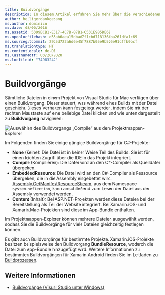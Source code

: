 ```yaml
---
title: Buildvorgänge
description: In diesem Artikel erfahren Sie mehr über die verschiedenen Buildvorgänge, die für C#-Projekte verwendet werden können.
author: heiligerdankgesang
ms.author: dominicn
ms.date: 05/06/2018
ms.assetid: 5399BCB1-E317-4C7B-87B1-C531E985DE6E
ms.openlocfilehash: d55ab6aea15dbad7f1cbd718136fba261dfa1c69
ms.sourcegitcommit: 2975d722a6d6e45f7887b05e9b526e91cffb0bcf
ms.translationtype: HT
ms.contentlocale: de-DE
ms.lasthandoff: 03/20/2020
ms.locfileid: "74983247"
---
```

# <a name="build-actions"></a>Buildvorgänge

Sämtliche Dateien in einem Projekt von Visual Studio für Mac verfügen über einen Buildvorgang. Dieser steuert, was während eines Builds mit der Datei geschieht. Dieses Verhalten kann festgelegt werden, indem Sie mit der rechten Maustaste auf eine beliebige Datei klicken und wie unten dargestellt zu **Buildvorgang** navigieren:

![Auswählen des Buildvorgangs „Compile“ aus dem Projektmappen-Explorer](media/projects-and-solutions-image1.png)

Im Folgenden finden Sie einige gängige Buildvorgänge für C#-Projekte:

* **None** (Keine): Die Datei ist in keiner Weise Teil des Builds. Sie ist für einen leichten Zugriff über die IDE in das Projekt integriert.
* **Compile** (Kompilieren): Die Datei wird an den C#-Compiler als Quelldatei übergeben.
* **EmbeddedResource**: Die Datei wird an den C#-Compiler als Ressource übergeben, die in die Assembly eingebettet wird. [Assembly.GetManifestResourceStream](/dotnet/api/system.reflection.assembly.getmanifestresourcestream), aus dem Namespace `System.Reflection`, kann anschließend zum Lesen der Datei aus der Assembly verwendet werden.
* **Content** (Inhalt): Bei ASP.NET-Projekten werden diese Dateien bei der Bereitstellung als Teil der Website integriert. Bei Xamarin.iOS- und Xamarin.Mac-Projekten sind diese im App-Bundle enthalten.

Im Projektmappen-Explorer können mehrere Dateien ausgewählt werden, sodass Sie die Buildvorgänge für viele Dateien gleichzeitig festlegen können.

Es gibt auch Buildvorgänge für bestimmte Projekte. Xamarin.iOS-Projekte besitzen beispielsweise den Buildvorgang **BundleResource**, wodurch die Datei zum App-Bundle hinzugefügt wird. Weitere Informationen zu bestimmten Buildvorgängen für Xamarin.Android finden Sie im Leitfaden zu [Buildprozessen](/xamarin/android/deploy-test/building-apps/build-process#Build_Actions).

## <a name="see-also"></a>Weitere Informationen

- [Buildvorgänge (Visual Studio unter Windows)](/visualstudio/ide/build-actions)